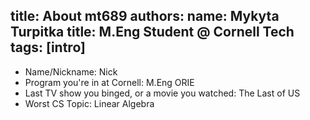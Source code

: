 title: About mt689
authors:
  name: Mykyta Turpitka
  title: M.Eng Student @ Cornell Tech
tags: [intro]
---

- Name/Nickname: Nick
- Program you're in at Cornell: M.Eng ORIE
- Last TV show you binged, or a movie you watched: The Last of US
- Worst CS Topic: Linear Algebra
